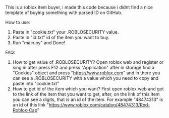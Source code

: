 This is a roblox item buyer, i made this code because i didnt find a nice template of buying something with parsed ID on GitHub.

How to use:
1) Paste in "cookie.txt" your .ROBLOSECURITY value.
2) Paste in "id.txt" id of the item you want to buy.
3) Run "main.py" and Done!

FAQ:
1) How to get value of .ROBLOSECURITY? Open roblox web and register or sing in after press F12 and press "Application" after in storage find a "Cookies" object and press "https://www.roblox.com" and in there you can see a .ROBLOSECURITY with a value which you need to copy and paste into "cookie.txt"
2) How to get id of the item which you want? First open roblox web and get to the link of the item that you want to get, after, on the link of this item you can see a digits, that is an id of the item. For example "48474313" is an id of this link "https://www.roblox.com/catalog/48474313/Red-Roblox-Cap"
